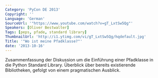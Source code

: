 ```yaml
---
Category: 'PyCon DE 2013'
Copyright: ''
Language: 'German'
SourceUrl: '"https://www.youtube.com/watch?v=gT_LxtSw5Qg"'
Speakers: [Oliver Bestwalter]
Tags: [peps, pfade, standard library]
ThumbnailUrl: 'http://i1.ytimg.com/vi/gT_LxtSw5Qg/hqdefault.jpg'
Title: '"Wo ist meine Pfadklasse?"'
date: '2013-10-16'
---
```

Zusammenfassung der Diskussion um die Einführung einer Pfadklasse in die Python Standard Library. Überblick über bereits existierende Bibliotheken, gefolgt von einem pragmatischen Ausblick.
